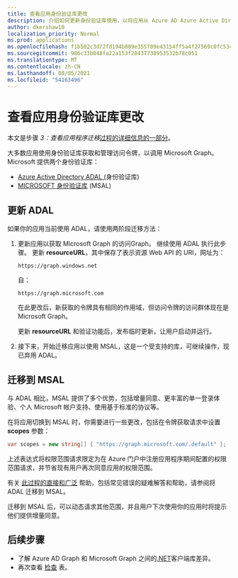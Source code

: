 ```yaml
---
title: 查看应用身份验证库更改
description: 介绍如何更新身份验证库使用，以将应用从 Azure AD Azure Active Directory (API) 迁移到 Microsoft Graph API。
author: dkershaw10
localization_priority: Normal
ms.prod: applications
ms.openlocfilehash: f1b502c3d72fd194b809e355f09e43154ff5a4f27569c0fc534fcbfc55f11123
ms.sourcegitcommit: 986c33b848fa22a153f28437738953532b78c051
ms.translationtype: MT
ms.contentlocale: zh-CN
ms.lasthandoff: 08/05/2021
ms.locfileid: "54163496"
---
```

# <a name="review-app-authentication-library-changes"></a>查看应用身份验证库更改

本文是步骤 *3：查看应用程序迁移*[过程的详细信息的一部分](migrate-azure-ad-graph-planning-checklist.md)。

大多数应用使用身份验证库获取和管理访问令牌，以调用 Microsoft Graph。  Microsoft 提供两个身份验证库：

- [Azure Active Directory ADAL (](/azure/active-directory/develop/active-directory-authentication-libraries)身份验证库) 
- [MICROSOFT 身份验证库](/azure/active-directory/develop/reference-v2-libraries) (MSAL) 

## <a name="updating-adal"></a>更新 ADAL

如果你的应用当前使用 ADAL，请使用两阶段迁移方法：

1. 更新应用以获取 Microsoft Graph 的访问Graph。 继续使用 ADAL 执行此步骤。 更新 **resourceURL**，其中保存了表示资源 Web API 的 URI，网址为：

    `https://graph.windows.net`  

    自：  

    `https://graph.microsoft.com`

    在此更改后，新获取的令牌具有相同的作用域，但访问令牌的访问群体现在是 Microsoft Graph。  

    更新 **resourceURL** 和验证功能后，发布临时更新，让用户启动并运行。

1.  接下来，开始迁移应用以使用 MSAL，这是一个受支持的库，可继续操作，现已弃用 ADAL。

## <a name="migrating-to-msal"></a>迁移到 MSAL

与 ADAL 相比，MSAL 提供了多个优势，包括增量同意、更丰富的单一登录体验、个人 Microsoft 帐户支持、使用基于标准的协议等。  

在将应用切换到 MSAL 时，你需要进行一些更改，包括在令牌获取请求中设置 **scopes** 参数：

``` csharp
var scopes = new string[] { "https://graph.microsoft.com/.default" };
```

上述表达式将权限范围请求限定为在 Azure 门户中注册应用程序期间配置的权限范围请求，并节省现有用户再次同意应用的权限范围。

有关 [此过程的直接和广泛](https://aka.ms/adal-net-to-msal-net) 帮助，包括常见错误的疑难解答和帮助，请参阅将 ADAL 迁移到 MSAL。

迁移到 MSAL 后，可以动态请求其他范围，并且用户下次使用你的应用时将提示他们提供增量同意。

## <a name="next-steps"></a>后续步骤

- 了解 Azure AD Graph 和 Microsoft Graph 之间的[.NET](migrate-azure-ad-graph-client-libraries.md)客户端库差异。
- 再次查看 [检查](migrate-azure-ad-graph-planning-checklist.md) 表。